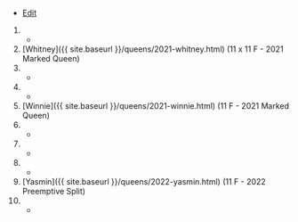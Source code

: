 * [Edit](https://github.com/joejcollins/rhapsody-angel/edit/master/_includes/apiary.md)

1. -
1. [Whitney]({{ site.baseurl }}/queens/2021-whitney.html) (11 x 11 F - 2021 Marked Queen)
1. -
1. -
1. [Winnie]({{ site.baseurl }}/queens/2021-winnie.html) (11 F - 2021 Marked Queen)
1. -
1. -
1. -
1. [Yasmin]({{ site.baseurl }}/queens/2022-yasmin.html) (11 F - 2022 Preemptive Split)
1. -
